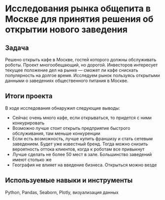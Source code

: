 # Исследования рынка общепита в Москве для принятия решения об открытии нового заведения

## Задача

Решено открыть кафе в Москве, гостей которого должны обслуживать роботы. Проект многообещающий, но дорогой. Инвесторов интересует текущее положение дел на рынке — сможет ли кафе снискать популярность на долгое время. Исследуем рынок пользуясь открытыми данными о заведениях общественного питания в Москве.

## Итоги проекта

В ходе исследования обнаружил следующие выводы:
- Сейчас очень много кафе, если открываться, то придется с ними конкурировать
- Возможно лучше стоит открыть предприятие быстрого обслуживания, там меньше конкуренции
- Если есть возможность, лучше купить франшизу и стать сетевым заведением. Будет уже известный бренд. Тогда можно снизить вероятность оттока клиентов, когда к роботам все привыкнут
- Лучше сделать не более 50 мест в зале. Большинство заведений имеют столько же
- География не влияет на введение бизнеса. Открыться можно везде

## Используемые навыки и инструменты

Python, Pandas, Seaborn, Plotly, визуализация данных
